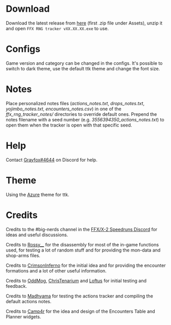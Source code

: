 # Download
Download the latest release from [here](https://github.com/Grayfox96/FFX-RNG-tracker/releases) (first .zip file under Assets), unzip it and open `FFX RNG tracker vXX.XX.XX.exe` to use.

# Configs
Game version and category can be changed in the configs.
It's possible to switch to dark theme, use the default ttk theme and change the font size.

# Notes
Place personalized notes files (*actions_notes.txt*, *drops_notes.txt*, *yojimbo_notes.txt*, *encounters_notes.csv*) in one of the *ffx_rng_tracker_notes/* directories to override default ones. Prepend the notes filename with a seed number (e.g. *3556394350_actions_notes.txt*) to open them when the tracker is open with that specific seed.

# Help
Contact [Grayfox#4644](https://discordapp.com/users/195955977223143426/) on Discord for help.

# Theme
Using the [Azure](https://github.com/rdbende/Azure-ttk-theme) theme for ttk.

# Credits
Credits to the #big-nerds channel in the [FFX/X-2 Speedruns Discord](https://discord.gg/X3qXHWG) for ideas and useful discussions.

Credits to [Rossy__](https://twitter.com/Rossy__TTV) for the disassembly for most of the in-game functions used, for testing a lot of random stuff and for providing the mon-data and shop-arms files.

Credits to [CrimsonInferno](https://www.twitch.tv/crimsoninferno9) for the initial idea and for providing the encounter formations and a lot of other useful information.

Credits to [OddMog](https://www.twitch.tv/oddmog), [ChrisTenarium](https://www.twitch.tv/christenarium) and [Loftus](https://www.twitch.tv/loftus) for initial testing and feedback.

Credits to [Madhyama](https://www.twitch.tv/madhyama) for testing the actions tracker and compiling the default actions notes.

Credits to [Camp4r](https://www.twitch.tv/camp4r) for the idea and design of the Encounters Table and Planner widgets.
